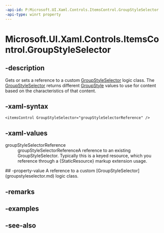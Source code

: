 ```yaml
---
-api-id: P:Microsoft.UI.Xaml.Controls.ItemsControl.GroupStyleSelector
-api-type: winrt property
---
```


<!-- Property syntax
public Windows.UI.Xaml.Controls.GroupStyleSelector GroupStyleSelector { get;  set; }
-->

# Microsoft.UI.Xaml.Controls.ItemsControl.GroupStyleSelector

## -description
Gets or sets a reference to a custom [GroupStyleSelector](groupstyleselector.md) logic class. The [GroupStyleSelector](groupstyleselector.md) returns different [GroupStyle](groupstyle.md) values to use for content based on the characteristics of that content.

## -xaml-syntax
```xaml
<itemsControl GroupStyleSelector="groupStyleSelectorReference" />
```


## -xaml-values
<dl><dt>groupStyleSelectorReference</dt><dd>groupStyleSelectorReferenceA reference to an existing GroupStyleSelector. Typically this is a keyed resource, which you reference through a {StaticResource} markup extension usage.</dd>
</dl>
## -property-value
A reference to a custom [GroupStyleSelector](groupstyleselector.md) logic class.

## -remarks

## -examples

## -see-also
